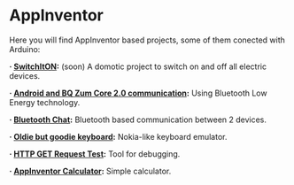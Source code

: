 # AppInventor

Here you will find AppInventor based projects, some of them conected with Arduino:

**· [SwitchItON]():** (soon) A domotic project to switch on and off all electric devices.

**· [Android and BQ Zum Core 2.0 communication](https://github.com/Jkutkut/Android-and-BQ-Zum-Core-2.0-communication):** Using Bluetooth Low Energy technology.

**· [Bluetooth Chat](https://github.com/Jkutkut/AppInventor-Bluetooth-chat):** Bluetooth based communication between 2 devices.

**· [Oldie but goodie keyboard](https://github.com/Jkutkut/Oldie-but-goodie-keyboard):** Nokia-like keyboard emulator.

**· [HTTP GET Request Test](https://github.com/Jkutkut/AppInventor-HTTP-GET-Request-Test):** Tool for debugging.

**· [AppInventor Calculator](https://github.com/Jkutkut/AppInventor-Calculator):** Simple calculator.

